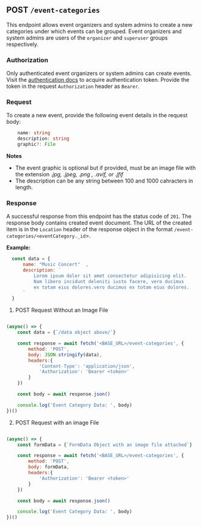 ## POST `/event-categories`

This endpoint allows event organizers and system admins to create a new categories under which events can be grouped. Event organizers and system admins are users of the `organizer` and `superuser` groups respectively.

### Authorization
Only authenticated event organizers or system admins can create events. Visit the [authentication docs](../authentication/authentication.md) to acquire authentication token. Provide the token in the request `Authorization` header as `Bearer`.

### Request
To create a new event, provide the following event details in the request body:

```typescript
    name: string
    description: string
    graphic?: File
```


**Notes**
- The event graphic is optional but if provided, must be an image file with the extension *.jpg, .jpeg, .png , .avif, or .jfif*
- The description can be any string between 100 and 1000 cahracters in length.

### Response

A successful response from this endpoint has the status code of `201`. The response body contains created event document. The URL of the created item is in the `Location` header of the response object in the format `/event-categories/<eventCategory._id`>.


**Example:**

  ```javascript
    const data = {
        name: "Music Concert"  ,
        description: `
            Lorem ipsum dolor sit amet consectetur adipisicing elit. 
            Nam libero incidunt deleniti iusto facere, vero ducimus 
            ex totam eius dolores.vero ducimus ex totam eius dolores.
        `
    }
```

1. POST Request Without an Image File

```javascript

(async() => {
    const data = {`/data object above/`}

    const response = await fetch('<BASE_URL>/event-categories', {
        method: 'POST',
        body: JSON.stringify(data),
        headers:{
            'Content-Type': 'application/json',
            'Authorization': 'Bearer <token>'
        }
    })

    const body = await response.json()

    console.log('Event Category Data: ', body)
})()
```

2. POST Request with an image File

```javascript

(async() => {
    const formData = {`FormData Object with an image file attached`}

    const response = await fetch('<BASE_URL>/event-categories', {
        method: 'POST',
        body: formData,
        headers:{
            'Authorization': 'Bearer <token>'
        }
    })

    const body = await response.json()

    console.log('Event Category Data: ', body)
})()
```